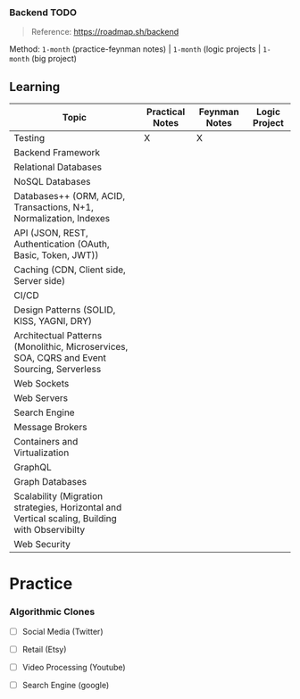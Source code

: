 ### Backend TODO

> Reference: https://roadmap.sh/backend

Method: `1-month` (practice-feynman notes) | `1-month` (logic projects | `1-month` (big project)

## Learning

| Topic | Practical Notes | Feynman Notes | Logic Project |
|--|--|--|--|
|Testing | X | X |  |
|Backend Framework | | | |
|Relational Databases | | | |
|NoSQL Databases | | | |
|Databases++ (ORM, ACID, Transactions, N+1, Normalization, Indexes | | | |
|API (JSON, REST, Authentication (OAuth, Basic, Token, JWT)) | | | | 
|Caching (CDN, Client side, Server side) | | | |
|CI/CD | | | |
|Design Patterns (SOLID, KISS, YAGNI, DRY) | | | |
|Architectual Patterns (Monolithic, Microservices, SOA, CQRS and Event Sourcing, Serverless | | | | 
|Web Sockets| | | | 
|Web Servers| | | | 
|Search Engine| | | | 
|Message Brokers| | | | 
|Containers and Virtualization | | | |
|GraphQL| | | | 
|Graph Databases| | | | 
|Scalability (Migration strategies, Horizontal and Vertical scaling, Building with Observibilty | | | |
|Web Security| | | | 


# Practice

### Algorithmic Clones

- [ ] Social Media (Twitter)
- [ ] Retail (Etsy)
- [ ] Video Processing (Youtube)
- [ ] Search Engine (google)

